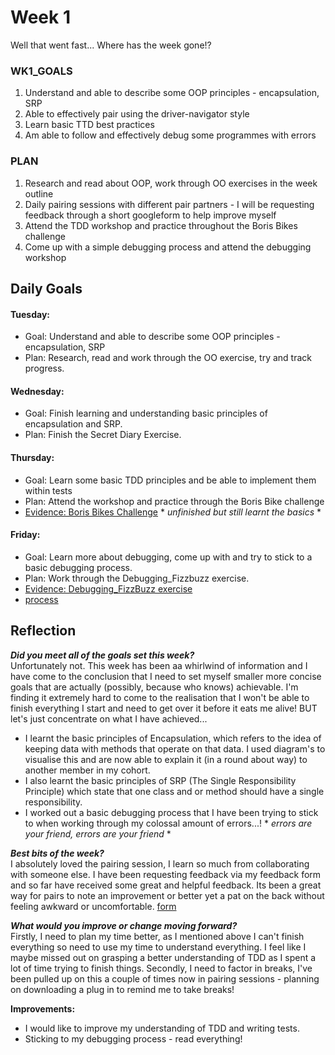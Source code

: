 # **Week 1**

Well that went fast... Where has the week gone!?


### **WK1_GOALS**
1. Understand and able to describe some OOP principles - encapsulation, SRP 
2. Able to effectively pair using the driver-navigator style
3. Learn basic TTD best practices
4. Am able to follow and effectively debug some programmes with errors 

### **PLAN**
1. Research and read about OOP, work through OO exercises in the week outline 
2. Daily pairing sessions with different pair partners - I will be requesting feedback through a short googleform to help improve myself
3. Attend the TDD workshop and practice throughout the Boris Bikes challenge
4. Come up with a simple debugging process and attend the debugging workshop


## **Daily Goals**

#### Tuesday:
- Goal: Understand and able to describe some OOP principles - encapsulation, SRP
- Plan: Research, read and work through the OO exercise, try and track progress.

#### Wednesday:
- Goal: Finish learning and understanding basic principles of encapsulation and SRP.
- Plan: Finish the Secret Diary Exercise.

#### Thursday:
- Goal: Learn some basic TDD principles and be able to implement them within tests
- Plan: Attend the workshop and practice through the Boris Bike challenge
- [Evidence: Boris Bikes Challenge](https://github.com/beca-g/Boris_Bikes/commits/master) * *unfinished but still learnt the basics* *

#### Friday:
- Goal: Learn more about debugging, come up with and try to stick to a basic debugging process.
- Plan: Work through the Debugging_Fizzbuzz exercise.
- [Evidence: Debugging_FizzBuzz exercise]()
- [process](https://docs.google.com/document/d/1qHLj0eAbMWxN59ezpFbyMFaLbqQlAj15eXcwgTPXgP4/edit)


## **Reflection**

***Did you meet all of the goals set this week?***   
Unfortunately not. This week has been aa whirlwind of information and I have come to the conclusion that I need to set myself smaller more concise goals that are actually (possibly, because who knows) achievable. I'm finding it extremely hard to come to the realisation that I won't be able to finish everything I start and need to get over it before it eats me alive! 
BUT let's just concentrate on what I have achieved...
 - I learnt the basic principles of Encapsulation, which refers to the idea of keeping data with methods that operate on that data. I used diagram's to visualise this and are now able to explain it (in a round about way) to another member in my cohort.
 - I also learnt the basic principles of SRP (The Single Responsibility Principle) which state that one class and or method should have a single responsibility.
 - I worked out a basic debugging process that I have been trying to stick to when working through my colossal amount of errors...! * *errors are your friend, errors are your friend* *
 
 ***Best bits of the week?***   
 I absolutely loved the pairing session, I learn so much from collaborating with someone else. I have been requesting feedback via my feedback form and so far have received some great and helpful feedback. Its been a great way for pairs to note an improvement or better yet a pat on the back without feeling awkward or uncomfortable. [form](https://docs.google.com/forms/d/1WgmnQF4tuyHTlt3WGhgaQ6QIj_IVHzyxHuD7C64SQVs/edit)

***What would you improve or change moving forward?***   
Firstly, I need to plan my time better, as I mentioned above I can't finish everything so need to use my time to understand everything. I feel like I maybe missed out on grasping a better understanding of TDD as I spent a lot of time trying to finish things.
Secondly, I need to factor in breaks, I've been pulled up on this a couple of times now in pairing sessions - planning on downloading a plug in to remind me to take breaks! 

**Improvements:**
- I would like to improve my understanding of TDD and writing tests.
- Sticking to my debugging process - read everything!